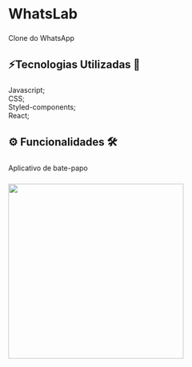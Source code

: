 <h1 align="left">WhatsLab</h1>

###

<p align="left">Clone do WhatsApp</p>

###

<h2 align="left">⚡Tecnologias Utilizadas 💾</h2>

###

<p align="left">Javascript;<br>CSS;<br>Styled-components;<br>React;</p>

###

<h2 align="left">⚙️ Funcionalidades 🛠️</h2>

###

<p align="left">Aplicativo de bate-papo</p>

###

<div align="left">
  <img height="350" src="https://fv2-3.failiem.lv/thumb_show.php?i=qr22t6eyn&view" />
</div>

###
